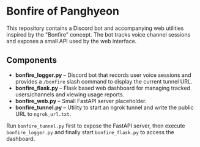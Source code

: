 # Bonfire of Panghyeon

This repository contains a Discord bot and accompanying web utilities inspired by the "Bonfire" concept. The bot tracks voice channel sessions and exposes a small API used by the web interface.

## Components

- **bonfire_logger.py** – Discord bot that records user voice sessions and provides a `/bonfire` slash command to display the current tunnel URL.
- **bonfire_flask.py** – Flask based web dashboard for managing tracked users/channels and viewing usage reports.
- **bonfire_web.py** – Small FastAPI server placeholder.
- **bonfire_tunnel.py** – Utility to start an ngrok tunnel and write the public URL to `ngrok_url.txt`.

Run `bonfire_tunnel.py` first to expose the FastAPI server, then execute `bonfire_logger.py` and finally start `bonfire_flask.py` to access the dashboard.

